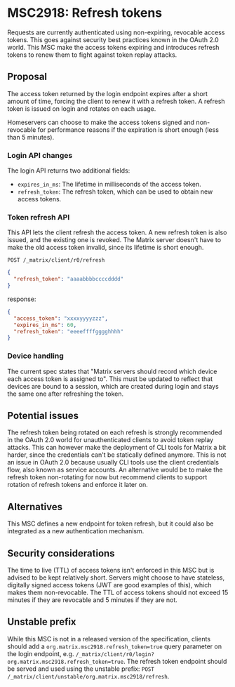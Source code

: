 # MSC2918: Refresh tokens

Requests are currently authenticated using non-expiring, revocable access tokens.
This goes against security best practices known in the OAuth 2.0 world.
This MSC make the access tokens expiring and introduces refresh tokens to renew them to fight against token replay attacks.

## Proposal

The access token returned by the login endpoint expires after a short amount of time, forcing the client to renew it with a refresh token.
A refresh token is issued on login and rotates on each usage.

Homeservers can choose to make the access tokens signed and non-revocable for performance reasons if the expiration is short enough (less than 5 minutes).

### Login API changes

The login API returns two additional fields:

- `expires_in_ms`: The lifetime in milliseconds of the access token.
- `refresh_token`: The refresh token, which can be used to obtain new access tokens.

### Token refresh API

This API lets the client refresh the access token.
A new refresh token is also issued, and the existing one is revoked.
The Matrix server doesn't have to make the old access token invalid, since its lifetime is short enough.

`POST /_matrix/client/r0/refresh`

```json
{
  "refresh_token": "aaaabbbbccccdddd"
}
```

response:

```json
{
  "access_token": "xxxxyyyyzzz",
  "expires_in_ms": 60,
  "refresh_token": "eeeeffffgggghhhh"
}
```

### Device handling

The current spec states that "Matrix servers should record which device each access token is assigned to".
This must be updated to reflect that devices are bound to a session, which are created during login and stays the same one after refreshing the token.

## Potential issues

The refresh token being rotated on each refresh is strongly recommended in the OAuth 2.0 world for unauthenticated clients to avoid token replay attacks.
This can however make the deployment of CLI tools for Matrix a bit harder, since the credentials can't be statically defined anymore.
This is not an issue in OAuth 2.0 because usually CLI tools use the client credentials flow, also known as service accounts.
An alternative would be to make the refresh token non-rotating for now but recommend clients to support rotation of refresh tokens and enforce it later on.

## Alternatives

This MSC defines a new endpoint for token refresh, but it could also be integrated as a new authentication mechanism.

## Security considerations

The time to live (TTL) of access tokens isn't enforced in this MSC but is advised to be kept relatively short.
Servers might choose to have stateless, digitally signed access tokens (JWT are good examples of this), which makes them non-revocable.
The TTL of access tokens should not exceed 15 minutes if they are revocable and 5 minutes if they are not.

## Unstable prefix

While this MSC is not in a released version of the specification, clients should add a `org.matrix.msc2918.refresh_token=true` query parameter on the login endpoint, e.g. `/_matrix/client/r0/login?org.matrix.msc2918.refresh_token=true`.
The refresh token endpoint should be served and used using the unstable prefix: `POST /_matrix/client/unstable/org.matrix.msc2918/refresh`.
